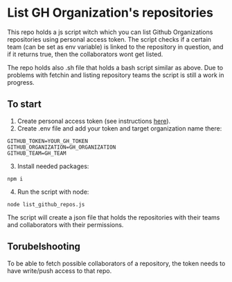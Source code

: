 # List GH Organization's repositories
This repo holds a js script witch which you can list Github Organizations repositories using personal access token. The script checks if a certain team (can be set as env variable) is linked to the repository in question, and if it returns true, then the collaborators wont get listed.

The repo holds also .sh file that holds a bash script similar as above. Due to problems with fetchin and listing repository teams the script is still a work in progress.

## To start
1. Create personal access token (see instructions [here](https://docs.github.com/en/authentication/keeping-your-account-and-data-secure/managing-your-personal-access-tokens)).
2. Create .env file and add your token and target organization name there:
```env
GITHUB_TOKEN=YOUR_GH_TOKEN
GITHUB_ORGANIZATION=GH_ORGANIZATION
GITHUB_TEAM=GH_TEAM
```
3. Install needed packages:
```cli
npm i
```

4. Run the script with node:
```cli
node list_github_repos.js
```

The script will create a json file that holds the repositories with their teams and collaborators with their permissions.


## Torubelshooting
To be able to fetch possible collaborators of a repository, the token needs to have write/push access to that repo.

